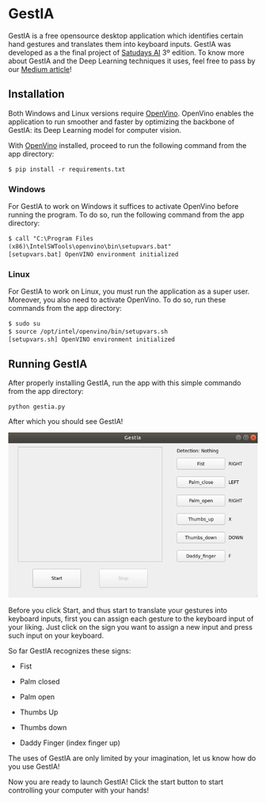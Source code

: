 # GestIA

GestIA is a free opensource desktop application which identifies certain hand gestures and translates them 
into keyboard inputs. GestIA was developed as a the final project of [Satudays AI](https://www.saturdays.ai/) 3º edition. 
To know more about GestIA and the Deep Learning techniques it uses, feel free to pass by our [Medium article](TODO)!

## Installation
Both Windows and Linux versions require [OpenVino](https://docs.openvinotoolkit.org/latest/index.html).
OpenVino enables the application to run smoother and faster by optimizing the backbone of GestIA: its Deep Learning model for computer vision.


With [OpenVino](https://docs.openvinotoolkit.org/latest/index.html) installed, proceed to run the following command from the app directory:

```
$ pip install -r requirements.txt
```
### Windows

For GestIA to work on Windows it suffices to activate OpenVino before running the program. To do so, run the following command from the app directory:
```
$ call "C:\Program Files (x86)\IntelSWTools\openvino\bin\setupvars.bat"
[setupvars.bat] OpenVINO environment initialized
```


### Linux

For GestIA to work on Linux, you must run the application as a super user. Moreover, you also need to activate OpenVino. To do so, run these commands from the app directory:
```
$ sudo su
$ source /opt/intel/openvino/bin/setupvars.sh
[setupvars.sh] OpenVINO environment initialized
```

## Running GestIA

After properly installing GestIA, run the app with this simple commando from the app directory:

```
python gestia.py
```

After which you should see GestIA!

![Gestia](images/GestIA.png)

Before you click Start, and thus start to translate your gestures into keyboard inputs, first you can assign each 
gesture to the keyboard input of your liking. Just click on the sign you want to assign a new input and press such input on your keyboard.

So far GestIA recognizes these signs:

- Fist

- Palm closed

- Palm open

- Thumbs Up

- Thumbs down

- Daddy Finger (index finger up)



The uses of GestIA are only limited by your imagination, let us know how do you use GestIA!

Now you are ready to launch GestIA! Click the start button to start controlling your computer with your hands!
